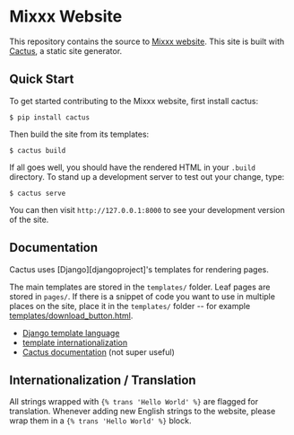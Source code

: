 # Mixxx Website

This repository contains the source to [Mixxx website][mixxx.org]. This site is
built with [Cactus][cactus], a static site generator.

## Quick Start

To get started contributing to the Mixxx website, first install cactus:

    $ pip install cactus

Then build the site from its templates:

    $ cactus build

If all goes well, you should have the rendered HTML in your ```.build```
directory. To stand up a development server to test out your change, type:

    $ cactus serve

You can then visit ```http://127.0.0.1:8000``` to see your development version
of the site.

## Documentation

Cactus uses [Django][djangoproject]'s templates for rendering pages.

The main templates are stored in the ```templates/``` folder. Leaf pages are
stored in ```pages/```. If there is a snippet of code you want to use in
multiple places on the site, place it in the ```templates/``` folder -- for
example [templates/download_button.html][download_button.html].

* [Django template language][django_templates]
* [template internationalization][django_template_i18n]
* [Cactus documentation][cactus_docs] (not super useful)

## Internationalization / Translation

All strings wrapped with ```{% trans 'Hello World' %}``` are flagged for
translation. Whenever adding new English strings to the website, please wrap
them in a ```{% trans 'Hello World' %}``` block.

[mixxx.org]: http://mixxx.org/
[cactus]: https://www.staticgen.com/cactus
[cactus_docs]: http://cactusformac.com/docs/
[django]: http://djangoproject.com/
[django_templates]: https://docs.djangoproject.com/en/1.8/ref/templates/language/
[django_template_i18n]: https://docs.djangoproject.com/en/1.8/topics/i18n/translation/#internationalization-in-template-code
[download_button.html]: https://github.com/mixxxdj/website/blob/website/templates/download_button.html
